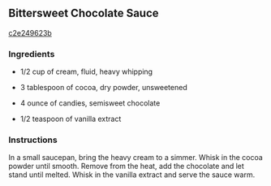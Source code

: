 ## Bittersweet Chocolate Sauce

[c2e249623b](http://www.foodandwine.com/recipes/bittersweet-chocolate-sauce-lock)

### Ingredients

 - 1/2 cup of cream, fluid, heavy whipping

 - 3 tablespoon of cocoa, dry powder, unsweetened

 - 4 ounce of candies, semisweet chocolate

 - 1/2 teaspoon of vanilla extract

### Instructions

In a small saucepan, bring the heavy cream to a simmer. Whisk in the cocoa powder until smooth. Remove from the heat, add the chocolate and let stand until melted. Whisk in the vanilla extract and serve the sauce warm.